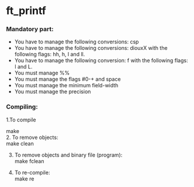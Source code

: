# ft_printf </br>
### Mandatory part: </br>
  - You have to manage the following conversions: csp </br>
  - You have to manage the following conversions: diouxX with the following flags: hh, h, l and ll. </br>
  - You have to manage the following conversion: f with the following flags: l and L. </br>
  - You must manage %% </br>
  - You must manage the flags #0-+ and space</br>
  - You must manage the minimum field-width</br>
  - You must manage the precision</br>
### Compiling:</br>
1.To compile</br>

make</br>
2. To remove objects:</br>
   make clean</br>
   
3. To remove objects and binary file (program):</br>
   make fclean</br>
   
4. To re-compile:</br>
   make re</br>
